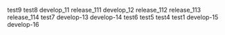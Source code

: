 test9
test8
develop_11
release_111
develop_12
release_112
release_113
release_114
test7
develop-13
develop-14
test6
test5
test4
test1
develop-15
develop-16

